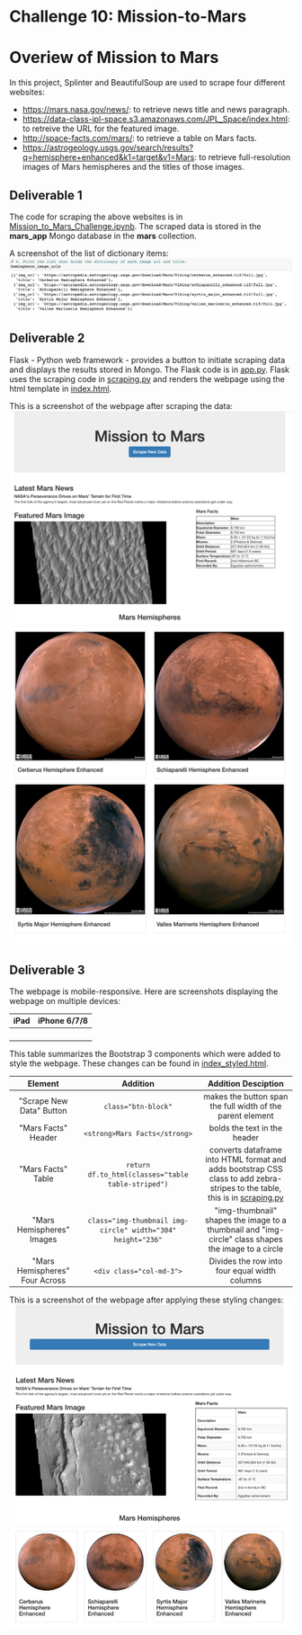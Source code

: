 # Challenge 10: Mission-to-Mars

# Overiew of Mission to Mars
In this project, Splinter and BeautifulSoup are used to scrape four different websites:
- https://mars.nasa.gov/news/: to retrieve news title and news paragraph.
- https://data-class-jpl-space.s3.amazonaws.com/JPL_Space/index.html: to retreive the URL for the featured image.
- http://space-facts.com/mars/: to retrieve a table on Mars facts.
- https://astrogeology.usgs.gov/search/results?q=hemisphere+enhanced&k1=target&v1=Mars: to retrieve full-resolution images of Mars hemispheres and the titles of those images.
## Deliverable 1
The code for scraping the above websites is in [Mission_to_Mars_Challenge.ipynb](https://github.com/Hala-INTJ/Mission-to-Mars/blob/main/Mission_to_Mars_Challenge.ipynb). The scraped data is stored in the **mars_app** Mongo database in the **mars** collection.

A screenshot of the list of dictionary items:
![](https://github.com/Hala-INTJ/Mission-to-Mars/blob/main/Resources/List%20of%20dictionaries.png)
## Deliverable 2
Flask - Python web framework - provides a button to initiate scraping data and displays the results stored in Mongo. The Flask code is in [app.py](https://github.com/Hala-INTJ/Mission-to-Mars/blob/main/app.py). Flask uses the scraping code in [scraping.py](https://github.com/Hala-INTJ/Mission-to-Mars/blob/main/scraping.py) and renders the webpage using the html template in [index.html](https://github.com/Hala-INTJ/Mission-to-Mars/blob/main/templates/index.html).

This is a screenshot of the webpage after scraping the data:
![](https://github.com/Hala-INTJ/Mission-to-Mars/blob/main/Resources/webpage_scraped_data.png)
## Deliverable 3
The webpage is mobile-responsive. Here are screenshots displaying the webpage on multiple devices:

| iPad | iPhone 6/7/8 |
| --- | --- |
| ![]() | ![]() |

This table summarizes the Bootstrap 3 components which were added to style the webpage. These changes can be found in [index_styled.html]().

| Element | Addition | Addition Desciption |
| :---: | :---: | :---: |
| "Scrape New Data" Button | ```class="btn-block"```| makes the button span the full width of the parent element | 
| "Mars Facts" Header | ```<strong>Mars Facts</strong>```| bolds the text in the header | 
| "Mars Facts" Table | ```return df.to_html(classes="table table-striped")```| converts dataframe into HTML format and adds bootstrap CSS class to add zebra-stripes to the table, this is in [scraping.py](https://github.com/Hala-INTJ/Mission-to-Mars/blob/main/scraping.py)| 
| "Mars Hemispheres" Images | ```class="img-thumbnail img-circle" width="304" height="236"```| "img-thumbnail" shapes the image to a thumbnail and "img-circle" class shapes the image to a circle |
| "Mars Hemispheres" Four Across | ```<div class="col-md-3">```| Divides the row into four equal width columns |

 This is a screenshot of the webpage after applying these styling changes:
 ![](https://github.com/Hala-INTJ/Mission-to-Mars/blob/main/Resources/webpage_index_styled.png)

